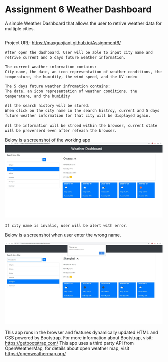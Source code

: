 # Assignment 6  Weather Dashboard

A simple Weather Dashboard that allows the user to retrive weather data for multiple cities.  
```
```
Project URL: https://maxguojiaqi.github.io/Assignment6/

```
After open the dashboard. User will be able to input city name and retrive current and 5 days future weather information.
```
```
The current weather information contains:
City name, the date, an icon representation of weather conditions, the temperature, the humidity, the wind speed, and the UV index
```
```
The 5 days future weather infromation contains: 
The date, an icon representation of weather conditions, the temperature, and the humidity
```
```
All the search history will be stored. 
When click on the city name in the search histroy, current and 5 days future weather information for that city will be displayed again.

All the information will be stroed within the browser, current state will be preverserd even after refeash the browser.
```
Below is a screenshot of the working app
![Display Weather](./Assets/sample.jpg)
```
If city name is invalid, user will be alert with error. 
```
Below is a screenshot when user enter the wrong name.

![Display Weather](./Assets/wrongName.JPG)


This app runs in the browser and features dynamically updated HTML and CSS powered by Bootstrap.
For more information about Bootstrap, visit: https://getbootstrap.com/
This app uses a third party API from OpenWeatherMap, for details about open weather map, visit https://openweathermap.org/

